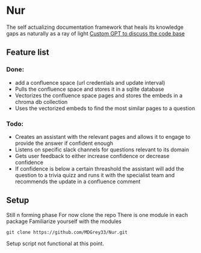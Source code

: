 # Nur
The self actualizing documentation framework that heals its knowledge gaps as naturally as a ray of light
[Custom GPT to discuss the code base](https://chat.openai.com/g/g-zKBLXtfrD-shams-nur)
## Feature list
### Done:
- add a confluence space (url credentials and update interval) 
- Pulls the confluence space and stores it in a sqlite database
- Vectorizes the confluence space pages and stores the embeds in a chroma db collection
- Uses the vectorized embeds to find the most similar pages to a question
### Todo:
- Creates an assistant with the relevant pages and allows it to engage to provide the answer if confident enough
- Listens on specific slack channels for questions relevant to its domain
- Gets user feedback to either increase confidence or decrease confidence
- If confidence is below a certain threashold the assistant will add the question to a trivia quizz and runs it with the specialist team and recommends the update in a confluence comment


## Setup
Still n forming phase
For now clone the repo
There is one module in each package
Familiarize yourself with the modules
````
git clone https://github.com/MDGrey33/Nur.git
````
Setup script not functional at this point.
